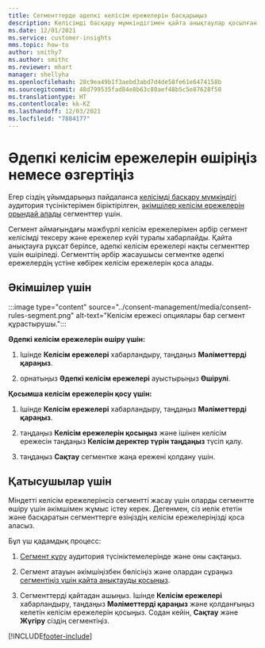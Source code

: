 ```yaml
---
title: Сегменттерде әдепкі келісім ережелерін басқарыңыз
description: Келісімді басқару мүмкіндігімен қайта анықтаулар қосылған болса, әдепкі келісім ережелерін өшіруге немесе өзгертуге болады.
ms.date: 12/01/2021
ms.service: customer-insights
mms.topic: how-to
author: smithy7
ms.author: smithc
ms.reviewer: mhart
manager: shellyha
ms.openlocfilehash: 28c9ea49b1f3aebd3abd7d4de58fe61e6474158b
ms.sourcegitcommit: 48d799535fad84e8b63c80aef48b5c5e87628f58
ms.translationtype: HT
ms.contentlocale: kk-KZ
ms.lasthandoff: 12/03/2021
ms.locfileid: "7884177"
---
```

# <a name="disable-or-change-default-consent-rules"></a>Әдепкі келісім ережелерін өшіріңіз немесе өзгертіңіз

Егер сіздің ұйымдарыңыз пайдаланса [келісімді басқару мүмкіндігі](../consent-management/overview.md) аудитория түсініктерімен біріктірілген, [әкімшілер келісім ережелерін орындай алады](activate-consent.md) сегменттер үшін. 

Сегмент аймағындағы мәжбүрлі келісім ережелерімен әрбір сегмент келісімді тексеру және ережелер күйі туралы хабарлайды. Қайта анықтауға рұқсат берілсе, әдепкі келісім ережелері нақты сегменттер үшін өшіріледі. Сегменттің әрбір жасаушысы сегментке әдепкі ережелердің үстіне көбірек келісім ережелерін қоса алады. 

## <a name="for-administrators"></a>Әкімшілер үшін

:::image type="content" source="../consent-management/media/consent-rules-segment.png" alt-text="Келісім ережесі опциялары бар сегмент құрастырушы.":::

**Әдепкі келісім ережелерін өшіру үшін:**

1. Ішінде **Келісім ережелері** хабарландыру, таңдаңыз **Мәліметтерді қараңыз**. 

1. орнатыңыз **Әдепкі келісім ережелері** ауыстырыңыз **Өшірулі**.

**Қосымша келісім ережелерін қосу үшін:**

1. Ішінде **Келісім ережелері** хабарландыру, таңдаңыз **Мәліметтерді қараңыз**. 

1. таңдаңыз **Келісім ережелерін қосыңыз** және ішінен келісім ережесін таңдаңыз **Келісім деректер түрін таңдаңыз** түсіп қалу.

1. таңдаңыз **Сақтау** сегментке жаңа ережені қолдану үшін.

## <a name="for-contributors"></a>Қатысушылар үшін

Міндетті келісім ережелерінсіз сегментті жасау үшін оларды сегментте өшіру үшін әкімшімен жұмыс істеу керек. Дегенмен, сіз иелік ететін және басқаратын сегменттерге өзіңіздің келісім ережелеріңізді қоса аласыз.

Бұл үш қадамдық процесс: 
1. [Сегмент құру](segments.md) аудитория түсініктемелерінде және оны сақтаңыз. 

1. Сегмент атауын әкімшіңізбен бөлісіңіз және олардан сұраңыз [сегментіңіз үшін қайта анықтауды қосыңыз](activate-consent.md). 

1. Сегменттерді қайтадан ашыңыз. Ішінде **Келісім ережелері** хабарландыру, таңдаңыз **Мәліметтерді қараңыз** және қолданғыңыз келетін келісім ережелерін қосыңыз. Содан кейін, **Сақтау** және **Жүгіру** сіздің сегментіңіз.



[!INCLUDE[footer-include](../includes/footer-banner.md)] 
